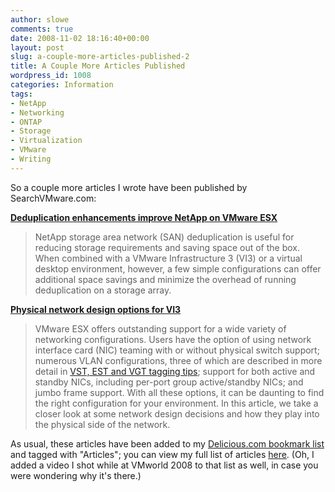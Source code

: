 ```yaml
---
author: slowe
comments: true
date: 2008-11-02 18:16:40+00:00
layout: post
slug: a-couple-more-articles-published-2
title: A Couple More Articles Published
wordpress_id: 1008
categories: Information
tags:
- NetApp
- Networking
- ONTAP
- Storage
- Virtualization
- VMware
- Writing
---
```


So a couple more articles I wrote have been published by SearchVMware.com:

**[Deduplication enhancements improve NetApp on VMware ESX](http://searchvmware.techtarget.com/tip/0,289483,sid179_gci1335560,00.html)**

>NetApp storage area network (SAN) deduplication is useful for reducing storage requirements and saving space out of the box. When combined with a VMware Infrastructure 3 (VI3) or a virtual desktop environment, however, a few simple configurations can offer additional space savings and minimize the overhead of running deduplication on a storage array.

**[Physical network design options for VI3](http://searchvmware.techtarget.com/tip/0,289483,sid179_gci1334966,00.html)**

>VMware ESX offers outstanding support for a wide variety of networking configurations. Users have the option of using network interface card (NIC) teaming with or without physical switch support; numerous VLAN configurations, three of which are described in more detail in [VST, EST and VGT tagging tips](http://searchvmware.techtarget.com/tip/0,289483,sid179_gci1283036,00.html); support for both active and standby NICs, including per-port group active/standby NICs; and jumbo frame support. With all these options, it can be daunting to find the right configuration for your environment. In this article, we take a closer look at some network design decisions and how they play into the physical side of the network.

As usual, these articles have been added to my [Delicious.com bookmark list](http://delicious.com/slowe/) and tagged with "Articles"; you can view my full list of articles [here](http://delicious.com/slowe/Articles). (Oh, I added a video I shot while at VMworld 2008 to that list as well, in case you were wondering why it's there.)
